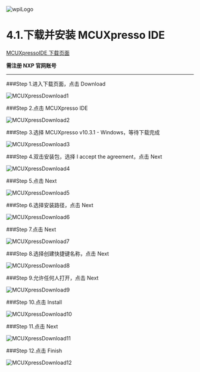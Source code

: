![wpiLogo](../../imgs/wpiLogo.jpg)

# 4.1.下载并安装 MCUXpresso IDE

[MCUXpressoIDE 下载页面](https://www.nxp.com/support/developer-resources/software-development-tools/mcuxpresso-software-and-tools/mcuxpresso-integrated-development-environment-ide:MCUXpresso-IDE)

**需注册 NXP 官网账号**

---

###Step 1.进入下载页面，点击 Download

![MCUXpressDownload1](../../imgs/MCUXpressoIDE/MCUXpressoDownload1.jpg)

###Step 2.点击 MCUXpresso IDE

![MCUXpressDownload2](../../imgs/MCUXpressoIDE/MCUXpressoDownload2.jpg)

###Step 3.选择 MCUXpresso v10.3.1 - Windows，等待下载完成

![MCUXpressDownload3](../../imgs/MCUXpressoIDE/MCUXpressoDownload3.jpg)

###Step 4.双击安装包，选择 I accept the agreement，点击 Next

![MCUXpressDownload4](../../imgs/MCUXpressoIDE/MCUXpressoDownload4.jpg)

###Step 5.点击 Next

![MCUXpressDownload5](../../imgs/MCUXpressoIDE/MCUXpressoDownload5.jpg)

###Step 6.选择安装路径，点击 Next

![MCUXpressDownload6](../../imgs/MCUXpressoIDE/MCUXpressoDownload6.jpg)

###Step 7.点击 Next

![MCUXpressDownload7](../../imgs/MCUXpressoIDE/MCUXpressoDownload7.jpg)

###Step 8.选择创建快捷键名称，点击 Next

![MCUXpressDownload8](../../imgs/MCUXpressoIDE/MCUXpressoDownload8.jpg)

###Step 9.允许任何人打开，点击 Next

![MCUXpressDownload9](../../imgs/MCUXpressoIDE/MCUXpressoDownload9.jpg)

###Step 10.点击 Install

![MCUXpressDownload10](../../imgs/MCUXpressoIDE/MCUXpressoDownload10.jpg)

###Step 11.点击 Next

![MCUXpressDownload11](../../imgs/MCUXpressoIDE/MCUXpressoDownload11.jpg)

###Step 12.点击 Finish

![MCUXpressDownload12](../../imgs/MCUXpressoIDE/MCUXpressoDownload12.jpg)
